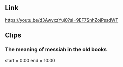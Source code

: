## Link
https://youtu.be/d3AwvxzYuj0?si=9EF7SnhZojPssdWT

## Clips

### The meaning of messiah in the old books
start = 0:00
end = 10:00

